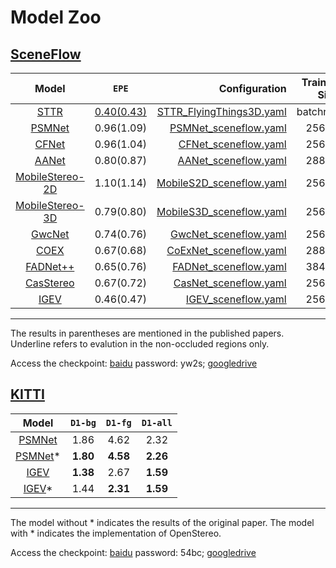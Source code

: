 # Model Zoo

## [SceneFlow](https://lmb.informatik.uni-freiburg.de/resources/datasets/SceneFlowDatasets.en.html)

|   Model   | `EPE`    |  Configuration |  Train Input Size  |
|:---------:|:----------:|-------------:|:------------:|
| [STTR](https://arxiv.org/abs/2011.02910)|    <ins>0.40(0.43)</ins>  |[STTR_FlyingThings3D.yaml](../configs/sttr/STTR_FlyingThings3D.yaml) |   batchrandom   |
| [PSMNet](https://arxiv.org/abs/1803.08669) |     0.96(1.09)     |[PSMNet_sceneflow.yaml](../configs/psmnet/PSMNet_sceneflow.yaml) |   256x512    |
| [CFNet](https://arxiv.org/abs/2104.04314) |     0.96(1.04)      | [CFNet_sceneflow.yaml](../configs/cfnet/CFNet_sceneflow_part2.yaml) |   256x512    |
| [AANet](https://arxiv.org/abs/2004.09548)     |     0.80(0.87)      | [AANet_sceneflow.yaml](../configs/aanet/AANet_sceneflow.yaml) |   288x576    |
| [MobileStereo-2D](https://arxiv.org/abs/2108.09770) |     1.10(1.14)      |[MobileS2D_sceneflow.yaml](../configs/msnet/MobileS2D_sceneflow.yaml) |   256x512   |
| [MobileStereo-3D](https://arxiv.org/abs/2108.09770)|     0.79(0.80)      | [MobileS3D_sceneflow.yaml](../configs/msnet/MobileS3D_sceneflow.yaml) |   256x512   |
| [GwcNet](https://arxiv.org/pdf/1903.04025) |     0.74(0.76)      |[GwcNet_sceneflow.yaml](../configs/gwcnet/GwcNet_sceneflow.yaml) |   256x512    |
| [COEX](https://arxiv.org/abs/2108.05773) |     0.67(0.68)      |[CoExNet_sceneflow.yaml](../configs/coex/CoExNet_sceneflow.yaml) |   288x576   |
| [FADNet++](https://arxiv.org/abs/2110.02582)|     0.65(0.76)      |  [FADNet_sceneflow.yaml](../configs/fadnet/FADNet_sceneflow.yaml) |   384x768    |
| [CasStereo](https://arxiv.org/abs/1912.06378)|     0.67(0.72)      |[CasNet_sceneflow.yaml](../configs/casnet/CasNet_sceneflow.yaml) |   256x512   |
| [IGEV](https://arxiv.org/pdf/2303.06615.pdf)|     0.46(0.47)      | [IGEV_sceneflow.yaml](../configs/igev/IGEV_sceneflow.yaml) |   256x512   |

------------------------------------------
The results in parentheses are mentioned in the published papers. Underline refers to evalution in the non-occluded regions only.

Access the checkpoint: [baidu](https://pan.baidu.com/s/1rwzdzSXjRT7XTQwT-80J1A) password: yw2s; [googledrive](https://drive.google.com/drive/folders/1oRw26PjWFIXD9ho5pLnvhPwodGTPFPoY?usp=sharing)

## [KITTI](https://www.cvlibs.net/datasets/kitti/eval_scene_flow.php?benchmark=stereo)

|                     Model                     | `D1-bg`  | `D1-fg`  | `D1-all` |
|:---------------------------------------------:|:--------:|:--------:|:--------:|
|  [PSMNet](https://arxiv.org/abs/1803.08669)   |   1.86   |   4.62   |   2.32   |
|  [PSMNet](https://arxiv.org/abs/1803.08669)*  | **1.80** | **4.58** | **2.26** |
|  [IGEV](https://arxiv.org/pdf/2303.06615.pdf)  | **1.38** |   2.67   | **1.59** |
|  [IGEV](https://arxiv.org/pdf/2303.06615.pdf)* |   1.44   | **2.31** | **1.59** |

------------------------------------------

The model without * indicates the results of the original paper. The model with * indicates the implementation of OpenStereo.

Access the checkpoint: [baidu](https://pan.baidu.com/s/16wFZxtHan-VTKR57NizZLw) password: 54bc; [googledrive](https://drive.google.com/drive/folders/1gw6zQCJ3sqhR4v73-QRsFP3O2AT5OexU?usp=sharing)
